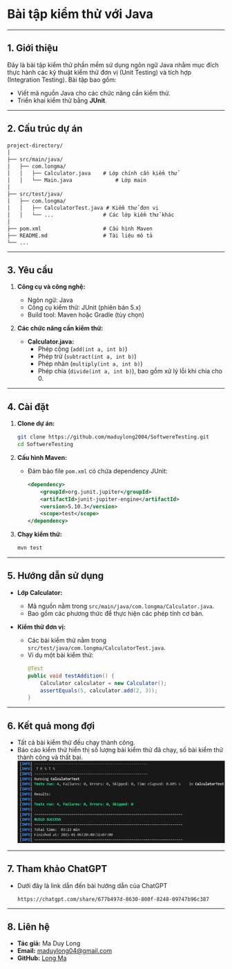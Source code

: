 # **Bài tập kiểm thử với Java**

---

## **1. Giới thiệu**

Đây là bài tập kiểm thử phần mềm sử dụng ngôn ngữ Java nhằm mục đích thực hành các kỹ thuật kiểm thử đơn vị (Unit Testing) và tích hợp (Integration Testing). Bài tập bao gồm:

- Viết mã nguồn Java cho các chức năng cần kiểm thử.
- Triển khai kiểm thử bằng **JUnit**.

---

## **2. Cấu trúc dự án**

```
project-directory/
│
├── src/main/java/
│   ├── com.longma/
│   │   ├── Calculator.java    # Lớp chính cần kiểm thử
│   │   └── Main.java              # Lớp main
│
├── src/test/java/
│   ├── com.longma/
│   │   ├── CalculatorTest.java # Kiểm thử đơn vị
│   │   └── ...                # Các lớp kiểm thử khác
│
├── pom.xml                    # Cấu hình Maven
├── README.md                  # Tài liệu mô tả
└── ...
```

---

## **3. Yêu cầu**

1. **Công cụ và công nghệ:**
   - Ngôn ngữ: Java
   - Công cụ kiểm thử: JUnit (phiên bản 5.x)
   - Build tool: Maven hoặc Gradle (tùy chọn)

2. **Các chức năng cần kiểm thử:**
   - **Calculator.java:**
     - Phép cộng (`add(int a, int b)`)
     - Phép trừ (`subtract(int a, int b)`)
     - Phép nhân (`multiply(int a, int b)`)
     - Phép chia (`divide(int a, int b)`), bao gồm xử lý lỗi khi chia cho 0.

---

## **4. Cài đặt**

1. **Clone dự án:**
   ```bash
   git clone https://github.com/maduylong2004/SoftwereTesting.git
   cd SoftwereTesting
   ```

2. **Cấu hình Maven:**
   - Đảm bảo file `pom.xml` có chứa dependency JUnit:
     ```xml
     <dependency>
         <groupId>org.junit.jupiter</groupId>
         <artifactId>junit-jupiter-engine</artifactId>
         <version>5.10.3</version>
         <scope>test</scope>
     </dependency>
     ```

3. **Chạy kiểm thử:**
   ```bash
   mvn test
   ```

---

## **5. Hướng dẫn sử dụng**

- **Lớp Calculator:**
  - Mã nguồn nằm trong `src/main/java/com.longma/Calculator.java`.
  - Bao gồm các phương thức để thực hiện các phép tính cơ bản.

- **Kiểm thử đơn vị:**
  - Các bài kiểm thử nằm trong `src/test/java/com.longma/CalculatorTest.java`.
  - Ví dụ một bài kiểm thử:
    ```java
    @Test
    public void testAddition() {
        Calculator calculator = new Calculator();
        assertEquals(5, calculator.add(2, 3));
    }
    ```

---

## **6. Kết quả mong đợi**

- Tất cả bài kiểm thử đều chạy thành công.
- Báo cáo kiểm thử hiển thị số lượng bài kiểm thử đã chạy, số bài kiểm thử thành công và thất bại.
  ![Screenshot kết quả kiểm thử](test_result_screenshot.png)
---

## **7. Tham khảo ChatGPT**

- Dưới đây là link dẫn đến bài hướng dẫn của ChatGPT
  ```
  https://chatgpt.com/share/677b497d-8630-800f-8248-09747b96c387
  ```
---

## **8. Liên hệ**

- **Tác giả:** Ma Duy Long
- **Email:** maduylong04@gmail.com
- **GitHub:** [Long Ma](https://github.com/maduylong2004)
